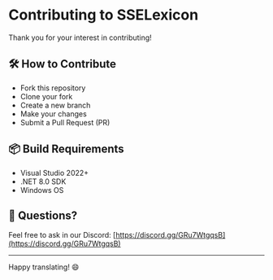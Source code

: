 # Contributing to SSELexicon

Thank you for your interest in contributing!

## 🛠️ How to Contribute

- Fork this repository
- Clone your fork
- Create a new branch
- Make your changes
- Submit a Pull Request (PR)

## 📦 Build Requirements

- Visual Studio 2022+
- .NET 8.0 SDK
- Windows OS

## 💬 Questions?

Feel free to ask in our Discord:
[https://discord.gg/GRu7WtgqsB](https://discord.gg/GRu7WtgqsB)

---

Happy translating! 😄